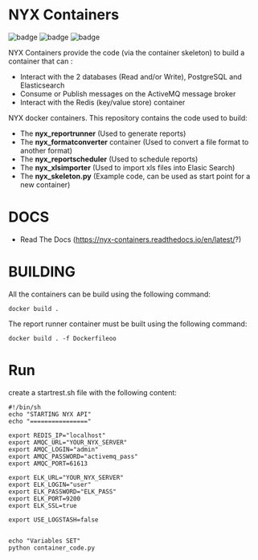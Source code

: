 # NYX Containers

![badge](https://img.shields.io/badge/made%20with-python-blue.svg?style=flat-square)
![badge](https://img.shields.io/github/languages/code-size/snuids/nyx_containers)
![badge](https://img.shields.io/github/last-commit/snuids/nyx_containers)

NYX Containers provide the code (via the container skeleton) to build a container that can :
* Interact with the 2 databases (Read and/or Write), PostgreSQL and Elasticsearch 
* Consume or Publish messages on the ActiveMQ message broker
* Interact with the Redis (key/value store) container

NYX docker containers. This repository contains the code used to build:
* The **nyx_reportrunner** (Used to generate reports)
* The **nyx_formatconverter** container (Used to convert a file format to another format)
* The **nyx_reportscheduler** (Used to schedule reports)
* The **nyx_xlsimporter** (Used to import xls files into Elasic Search)
* The **nyx_skeleton.py** (Example code, can be used as start point for a new container)

# DOCS
* Read The Docs (https://nyx-containers.readthedocs.io/en/latest/?)

# BUILDING

All the containers can be build using the following command:

```
docker build .
```

The report runner container must be built using the following command:

```
docker build . -f Dockerfileoo
```

# Run

create a startrest.sh file with the following content:

```
#!/bin/sh
echo "STARTING NYX API"
echo "================"

export REDIS_IP="localhost"
export AMQC_URL="YOUR_NYX_SERVER"
export AMQC_LOGIN="admin"
export AMQC_PASSWORD="activemq_pass"
export AMQC_PORT=61613

export ELK_URL="YOUR_NYX_SERVER"
export ELK_LOGIN="user"
export ELK_PASSWORD="ELK_PASS"
export ELK_PORT=9200
export ELK_SSL=true

export USE_LOGSTASH=false


echo "Variables SET"
python container_code.py 
```
